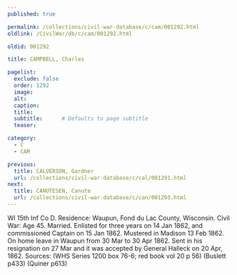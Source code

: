```yaml
---
published: true

permalink: /collections/civil-war-database/c/cam/001292.html
oldlink: /CivilWar/db/c/cam/001292.html

oldid: 001292

title: CAMPBELL, Charles

pagelist:
  exclude: false
  order: 1292
  image: 
  alt:
  caption:
  title:
  subtitle:      # Defaults to page subtitle
  teaser:

category: 
  - C 
  - CAM

previous:
  title: CALVERSON, Gardner
  url: /collections/civil-war-database/c/cal/001291.html  
next:
  title: CANUTESEN, Canute
  url: /collections/civil-war-database/c/can/001293.html   
---
```

WI 15th Inf Co D. Residence: Waupun, Fond du Lac County, Wisconsin. Civil War: Age 45. Married. Enlisted for three years on 14 Jan 1862, and commissioned Captain on 15 Jan 1862. Mustered in Madison 13 Feb 1862. On home leave in Waupun from 30 Mar to 30 Apr 1862. Sent in his resignation on 27 Mar and it was accepted by General Halleck on 20 Apr, 1862. Sources: (WHS Series 1200 box 76-6; red book vol 20 p 56) (Buslett p433) (Quiner p613)